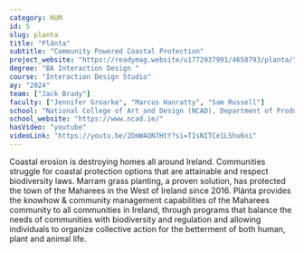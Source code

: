 ```yaml
---
category: HUM
id: 5
slug: planta
title: "Plánta"
subtitle: "Community Powered Coastal Protection"
project_website: "https://readymag.website/u1772937991/4650793/planta/"
degree: "BA Interaction Design "
course: "Interaction Design Studio"
ay: "2024"
team: ["Jack Brady"]
faculty: ["Jennifer Groarke", "Marcus Hanratty", "Sam Russell"]
school: "National College of Art and Design (NCAD), Department of Product Design, Dublin, Ireland"
school_website: "https://www.ncad.ie/"
hasVideo: "youtube"
videoLink: "https://youtu.be/2DmWAQN7HtY?si=TIsNITCe1LShu6ni"
---
```


Coastal erosion is destroying homes all around Ireland. Communities struggle for coastal protection options that are attainable and respect biodiversity laws. Marram grass planting, a proven solution, has protected the town of the Maharees in the West of Ireland since 2016. Plánta provides the knowhow & community management capabilities of the Maharees community to all communities in Ireland, through programs that balance the needs of communities with biodiversity and regulation and allowing individuals to organize collective action for the betterment of both human, plant and animal life.
